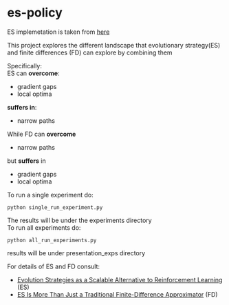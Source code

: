 # es-policy

ES implemetation is taken from [here](https://github.com/Howuhh/evolution_strategies_openai/tree/8e9c369b5df94a4afeb6773f686fca1298a69285)

This project explores the different landscape that evolutionary strategy(ES) and finite differences (FD) can explore by combining them

Specifically:  
ES can 
**overcome**:
- gradient gaps
- local optima  

**suffers in**:
- narrow paths  

While FD can **overcome**
- narrow paths

but **suffers** in 
- gradient gaps
- local optima 


To run a single experiment do:
```
python single_run_experiment.py
```
The results will be under the experiments directory  
To run all experiments do:
```
python all_run_experiments.py
```
results will be under presentation_exps directory


For details of ES and FD consult:
- [Evolution Strategies as a
Scalable Alternative to Reinforcement Learning](https://arxiv.org/pdf/1703.03864.pdf) (ES)
- [ES Is More Than Just a Traditional Finite-Difference
Approximator](https://arxiv.org/pdf/1712.06568.pdf) (FD)